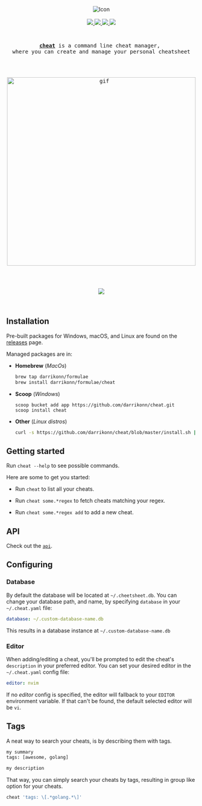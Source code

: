 <p align="center">
    <img src="https://user-images.githubusercontent.com/5694851/70360689-1fafa100-1877-11ea-8c2a-92386220ae63.png" alt="Icon"/>
  <br />
  <br />
  <a href="https://github.com/darrikonn/cheat/releases/latest">
    <img src="https://img.shields.io/github/release/darrikonn/cheat.svg?style=flat-square"/>
  </a>
  <a href="https://github.com/goreleaser">
    <img src="https://img.shields.io/badge/powered%20by-goreleaser-green.svg?style=flat-square"/>
  </a>
  <a href="https://github.com/darrikonn/cheat/blob/master/LICENSE">
    <img src="https://img.shields.io/badge/Licence-MIT-yellow.svg?longCache=true&style=flat-square"/>
  </a>
  <a href="https://golang.org/">
    <img src="https://img.shields.io/badge/Made With-Go-9cf.svg?longCache=true&style=flat-square"/>
  </a>
</h3>

<pre>
  <p align="center"><a href="https://pypi.org/project/cheat/"><strong>cheat</strong></a> is a command line cheat manager, <br/>where you can create and manage your personal cheatsheet</p>
  <p align="center"><img class="img-responsive" width="500" src="https://user-images.githubusercontent.com/5694851/70467469-2f202b80-1abd-11ea-9f29-0d52abfd09e9.gif" alt="gif"/></p>
  <p align="center"><a href="https://circleci.com/gh/darrikonn/cheat"><img src="https://circleci.com/gh/darrikonn/cheat.svg?style=svg" /></a></p>
</pre>


## Installation
Pre-built packages for Windows, macOS, and Linux are found on the [releases](https://github.com/darrikonn/cheat/releases) page.

Managed packages are in:
* **Homebrew** (*MacOs*)
  ```bash
  brew tap darrikonn/formulae
  brew install darrikonn/formulae/cheat
  ```
* **Scoop** (*Windows*)
  ```powerline
  scoop bucket add app https://github.com/darrikonn/cheat.git
  scoop install cheat
  ```
* **Other** (*Linux distros*)
  ```bash
  curl -s https://github.com/darrikonn/cheat/blob/master/install.sh | bash -s -- -b /usr/local/bin
  ```

## Getting started
Run `cheat --help` to see possible commands.

Here are some to get you started:
- Run `cheat` to list all your cheats.

- Run `cheat some.*regex` to fetch cheats matching your regex.

- Run `cheat some.*regex add` to add a new cheat.


## API
Check out the [`api`](https://github.com/darrikonn/cheat/blob/master/API.md).

## Configuring
### Database
By default the database will be located at `~/.cheetsheet.db`.
You can change your database path, and name, by specifying `database` in your `~/.cheat.yaml` file:
```yaml
database: ~/.custom-database-name.db
```
This results in a database instance at `~/.custom-database-name.db`

### Editor
When adding/editing a cheat, you'll be prompted to edit the cheat's `description` in your preferred editor. You can set your desired editor in the `~/.cheat.yaml` config file:
```yaml
editor: nvim
```
If no *editor* config is specified, the editor will fallback to your `EDITOR` environment variable. If that can't be found, the default selected editor will be `vi`.

## Tags
A neat way to search your cheats, is by describing them with tags.
```txt
my summary
tags: [awesome, golang]

my description
```
That way, you can simply search your cheats by tags, resulting in group like option for your cheats.
```bash
cheat 'tags: \[.*golang.*\]'
```
